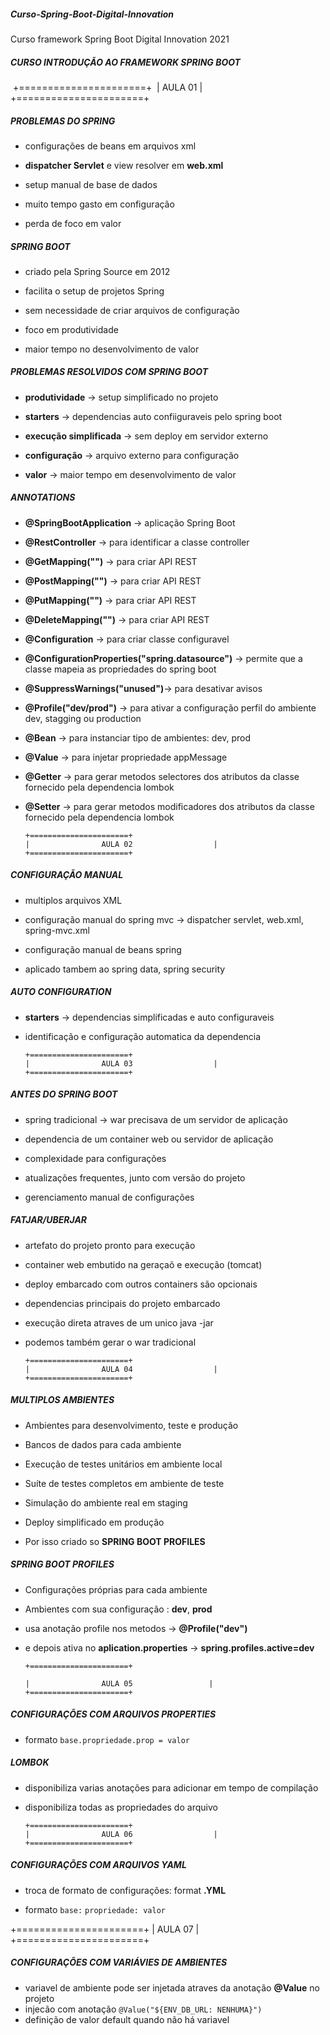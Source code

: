 ##### Curso-Spring-Boot-Digital-Innovation
Curso framework Spring Boot Digital Innovation 2021



##### CURSO INTRODUÇÃO AO FRAMEWORK SPRING BOOT	



​      +======================+
​      |                AULA 01                 |
​      +======================+



##### PROBLEMAS DO SPRING

- configurações de beans em arquivos xml

- **dispatcher Servlet** e view resolver em **web.xml**

- setup manual de base de dados

- muito tempo gasto em configuração

- perda de foco em valor

  

##### SPRING BOOT 

- criado pela Spring Source em 2012

- facilita o setup de projetos Spring

- sem necessidade de criar arquivos de configuração

- foco em produtividade

- maior tempo no desenvolvimento de valor

  

##### PROBLEMAS RESOLVIDOS COM SPRING BOOT

- **produtividade** -> setup simplificado no projeto

- **starters** -> dependencias auto confiiguraveis pelo spring boot

- **execução simplificada** -> sem deploy em servidor externo

- **configuração** -> arquivo externo para configuração

- **valor** -> maior tempo em desenvolvimento de valor

  

##### ANNOTATIONS

- **@SpringBootApplication** -> aplicação Spring Boot

- **@RestController** -> para identificar a classe controller

- **@GetMapping("")** -> para criar API REST

- **@PostMapping("")** -> para criar API REST

- **@PutMapping("")** -> para criar API REST

- **@DeleteMapping("")** -> para criar API REST

- **@Configuration** -> para criar classe configuravel

- **@ConfigurationProperties("spring.datasource")** -> permite que a classe mapeia as propriedades do spring boot

- **@SuppressWarnings("unused")**-> para desativar avisos 

- **@Profile("dev/prod")** -> para ativar a configuração perfil do ambiente dev, stagging ou production

- **@Bean** -> para instanciar tipo de ambientes: dev, prod

- **@Value** -> para injetar propriedade appMessage

- **@Getter** -> para gerar metodos selectores dos atributos da classe fornecido pela dependencia lombok

- **@Setter** -> para gerar metodos modificadores dos atributos da classe fornecido pela dependencia lombok

      
      
      +======================+
      |                AULA 02                  |
      +======================+
      
      

##### CONFIGURAÇÃO MANUAL

- multiplos arquivos XML

- configuração manual do spring mvc -> dispatcher servlet, web.xml, spring-mvc.xml

- configuração manual de beans spring

- aplicado tambem ao spring data, spring security

  

##### AUTO CONFIGURATION

- **starters** -> dependencias simplificadas e auto configuraveis

- identificação e configuração automatica da dependencia

      
      
      +======================+
      |                AULA 03                  |
      +======================+
      
      

##### ANTES DO SPRING BOOT

- spring tradicional -> war precisava de um servidor de aplicação

- dependencia de um container web ou servidor de aplicação

- complexidade para configurações

- atualizações frequentes, junto com versão do projeto

- gerenciamento manual de configurações

  

##### FATJAR/UBERJAR

- artefato do projeto pronto para execução

- container web embutido na geraçaõ e execução (tomcat)

- deploy embarcado com outros containers são opcionais

- dependencias principais do projeto embarcado

- execução direta atraves de um unico java -jar

- podemos também gerar o war tradicional

      
      
      +======================+
      |                AULA 04                  |
      +======================+
      
      

##### MULTIPLOS AMBIENTES

- Ambientes para desenvolvimento, teste e produção

- Bancos de dados para cada ambiente

- Execução de testes unitários em ambiente local

- Suíte de testes completos em ambiente de teste

- Simulação do ambiente real em staging

- Deploy simplificado em produção

- Por isso criado so **SPRING BOOT PROFILES**

  

##### SPRING BOOT PROFILES

- Configurações próprias para cada ambiente

- Ambientes com sua configuração : **dev**, **prod**

- usa anotação profile nos metodos -> **@Profile("dev")**

- e depois ativa no **aplication.properties** -> **spring.profiles.active=dev**

      
      
      +======================+
      
      |                AULA 05                 |
      +======================+
      
      

##### CONFIGURAÇÕES COM ARQUIVOS PROPERTIES

- formato `base.propriedade.prop = valor`

  

##### LOMBOK

- disponibiliza varias anotações para adicionar em tempo  de compilação

- disponibiliza todas as propriedades do arquivo

      
      
      +======================+
      |                AULA 06                  |
      +======================+
      
      

##### CONFIGURAÇÕES COM ARQUIVOS YAML

- troca de formato de configurações: format  **.YML**

- formato `base:`
                                         `propriedade: valor`
                      
                      

+======================+
|                AULA 07                  |
+======================+



##### CONFIGURAÇÕES COM VARIÁVIES DE AMBIENTES

- variavel de ambiente pode ser injetada atraves da anotação **@Value** no projeto
- injecão com anotação `@Value("${ENV_DB_URL: NENHUMA}")`
- definição de valor default quando não há variavel

  